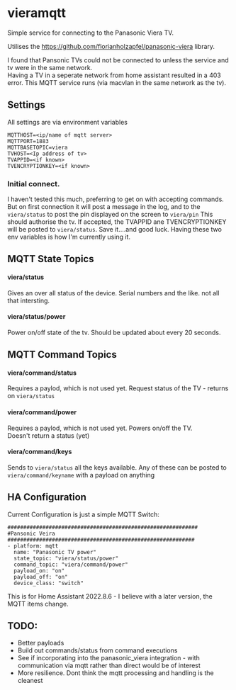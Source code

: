 # vieramqtt

Simple service for connecting to the Panasonic Viera TV.

Utilises the https://github.com/florianholzapfel/panasonic-viera library.

I found that Pansonic TVs could not be connected to unless the service and tv were in the same network.  
Having a TV in a seperate network from home assistant resulted in a 403 error.  This MQTT service runs (via macvlan in the same network as the tv).

## Settings
All settings are via environment variables
```
MQTTHOST=<ip/name of mqtt server>
MQTTPORT=1883
MQTTBASETOPIC=viera
TVHOST=<Ip address of tv>
TVAPPID=<if known>
TVENCRYPTIONKEY=<if known>
```

### Initial connect.
I haven't tested this much, preferring to get on with accepting commands.
But on first connection it will post a message in the log, and to the `viera/status` to post the pin displayed on the screen to `viera/pin`
This should authorise the tv.
If accepted, the TVAPPID ane TVENCRYPTIONKEY will be posted to `viera/status`.
Save it....and good luck.   Having these two env variables is how I'm currently using it.

## MQTT State Topics

#### viera/status
Gives an over all status of the device.  Serial numbers and the like.  not all that intersting.

#### viera/status/power
Power on/off state of the tv.  Should be updated about every 20 seconds.

## MQTT Command Topics

#### viera/command/status
Requires a paylod, which is not used yet.
Request status of the TV - returns on `viera/status`

#### viera/command/power
Requires a paylod, which is not used yet.
Powers on/off the TV.  
Doesn't return a status (yet)

#### viera/command/keys
Sends to `viera/status` all the keys available.  Any of these can be posted to `viera/command/keyname` with a payload on anything 

## HA Configuration

Current Configuration is just a simple MQTT Switch:
```
############################################################
#Pansonic Veira
###########################################################
- platform: mqtt
  name: "Panasonic TV power"
  state_topic: "viera/status/power"
  command_topic: "viera/command/power"
  payload_on: "on"
  payload_off: "on"
  device_class: "switch"
```
This is for Home Assistant 2022.8.6 - I believe with a later version, the MQTT items change.

## TODO:
* Better payloads
* Build out commands/status from command executions
* See if incorporating into the panasonic_viera integration - with communication via mqtt rather than direct would be of interest
* More resilience.  Dont think the mqtt processing and handling is the cleanest
